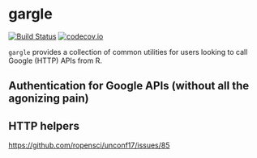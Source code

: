 # gargle 

[![Build Status](https://travis-ci.org/r-pkgs/gargle.svg?branch=master)](https://travis-ci.org/r-pkgs/gargle)
[![codecov.io](https://codecov.io/github/r-pkgs/gargle/coverage.svg?branch=master)](https://codecov.io/github/r-pkgs/gargle?branch=master)

`gargle` provides a collection of common utilities for users looking to call
Google (HTTP) APIs from R.

## Authentication for Google APIs (without all the agonizing pain)

## HTTP helpers

https://github.com/ropensci/unconf17/issues/85
